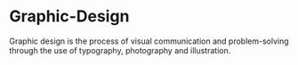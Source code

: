 # Graphic-Design
Graphic design is the process of visual communication and problem-solving through the use of typography, photography and illustration. 
